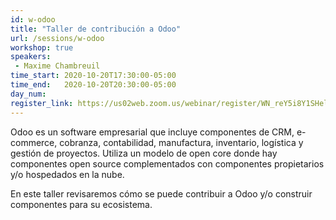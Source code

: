 ```yaml
---
id: w-odoo
title: "Taller de contribución a Odoo"
url: /sessions/w-odoo
workshop: true
speakers:
 - Maxime Chambreuil
time_start: 2020-10-20T17:30:00-05:00
time_end:   2020-10-20T20:30:00-05:00
day_num: 
register_link: https://us02web.zoom.us/webinar/register/WN_reY5i8Y1SHelVHqxulT1GQ
---
```


Odoo es un software empresarial que incluye componentes de  CRM, e-commerce, cobranza, contabilidad, manufactura, inventario, logística y gestión de proyectos. Utiliza un modelo de open core donde hay componentes open source complementados con componentes propietarios y/o hospedados en la nube.

En este taller revisaremos cómo se puede contribuir a Odoo y/o construir componentes para su ecosistema.

